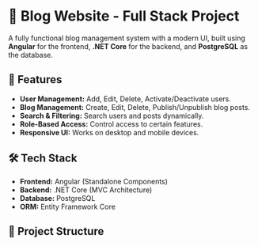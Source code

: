 # 📝 Blog Website - Full Stack Project

A fully functional blog management system with a modern UI, built using **Angular** for the frontend, **.NET Core** for the backend, and **PostgreSQL** as the database.

## 🚀 Features
- **User Management:** Add, Edit, Delete, Activate/Deactivate users.
- **Blog Management:** Create, Edit, Delete, Publish/Unpublish blog posts.
- **Search & Filtering:** Search users and posts dynamically.
- **Role-Based Access:** Control access to certain features.
- **Responsive UI:** Works on desktop and mobile devices.

## 🛠 Tech Stack
- **Frontend:** Angular (Standalone Components)
- **Backend:** .NET Core (MVC Architecture)
- **Database:** PostgreSQL
- **ORM:** Entity Framework Core

## 📂 Project Structure
